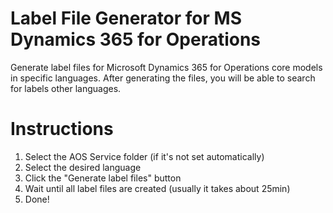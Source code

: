 # Label File Generator for MS Dynamics 365 for Operations
Generate label files for Microsoft Dynamics 365 for Operations core models in specific languages. After generating the files, you will be able to search for labels other languages.

# Instructions
1) Select the AOS Service folder (if it's not set automatically)
2) Select the desired language
3) Click the "Generate label files" button
4) Wait until all label files are created (usually it takes about 25min)
5) Done!
